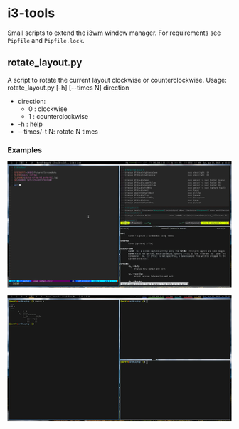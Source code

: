 # i3-tools
Small scripts to extend the [i3wm](https://i3wm.org/) window manager. For requirements see `Pipfile` and `Pipfile.lock`.

## rotate_layout.py ##
A script to rotate the current layout clockwise or counterclockwise.
Usage: rotate_layout.py [-h] [--times N] direction

 * direction:
   * 0 : clockwise
   * 1 : counterclockwise
 * -h : help
 * --times/-t N: rotate N times

### Examples ###

![rotate_layout example 1](images/01_rotate_layout.gif)

![rotate_layout example 1](images/02_rotate_layout.gif)

